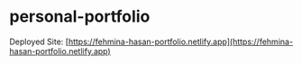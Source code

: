 # personal-portfolio

Deployed Site: [https://fehmina-hasan-portfolio.netlify.app](https://fehmina-hasan-portfolio.netlify.app)